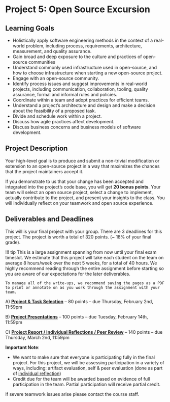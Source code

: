 # Project 5: Open Source Excursion

## Learning Goals
- Holistically apply software engineering methods in the context of a real-world problem, including process, requirements, architecture, measurement, and quality assurance.
- Gain broad and deep exposure to the culture and practices of open-source communities
- Understand commonly used infrastructure used in open-source, and how to choose infrastructure when starting a new open-source project.
- Engage with an open-source community.
- Identify process issues and suggest improvements in real-world projects, including communication, collaboration, tooling, quality assurance, formal and informal rules and policies.
- Coordinate within a team and adopt practices for efficient teams.
- Understand a project’s architecture and design and make a decision about the feasibility of a proposed task.
- Divide and schedule work within a project.
- Discuss how agile practices affect development.
- Discuss business concerns and business models of software development.

## Project Description

Your high-level goal is to produce and submit a non-trivial modification or extension to an open-source project in a way that maximizes the chances that the project maintainers accept it. 

If you demonstrate to us that your change has been accepted and integrated into the project’s code base, you will get **20 bonus points**. Your team will select an open source project, select a change to implement, actually contribute to the project, and present your insights to the class. You will individually reflect on your teamwork and open source experience.

## Deliverables and Deadlines
This will is your final project with your group. There are 3 deadlines for this project. The project is worth a total of 320 points. (~ 18% of your final grade). 

!!! tip
    This is a large assignment spanning from now until your final exam timeslot. We estimate that this project will take each student on the team on average 8 hours/week over the next 5 weeks, for a total of 40 hours. We highly recommend reading through the entire assignment before starting so you are aware of our expectations for the later deliverables.
    
    To manage all of the write-ups, we recommend saving the pages as a PDF to print or annotate on as you work through the assignment with your team.

A) [**Project & Task Selection**](/projects/P5/1_projectcheck) – 80 points – due Thursday, February 2nd, 11:59pm

B) [**Project Presentations**](/projects/P5/2_projectfinal) – 100 points – due Tuesday, February 14th, 11:59pm

C) [**Project Report / Individual Reflections / Peer Review**](/projects/P5/2_projectfinal) – 140 points – due Thursday, March 2nd, 11:59pm


**Important Note**:

- We want to make sure that everyone is participating fully in the final project. For this project, we will be assessing participation in a variety of ways, including: artifact evaluation, self & peer evaluation (done as part of [individual reflection](#part-d-individual-reflection--peer-evaluations))
- Credit due for the team will be awarded based on evidence of full participation in the team. Partial participation will receive partial credit.

If severe teamwork issues arise please contact the course staff.